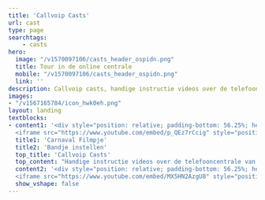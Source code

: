 ```yaml
---
title: 'Callvoip Casts'
url: cast
type: page
searchtags:
    - casts
hero:
  image: "/v1570097106/casts_header_ospidn.png"
  title: Tour in de online centrale
  mobile: "/v1570097106/casts_header_ospidn.png"
  link: ''
description: Callvoip casts, handige instructie videos over de telefooncentrale van Callvoip.
images:
- "/v1567165784/icon_hwk0eh.png"
layout: landing
textblocks:
- content1: '<div style="position: relative; padding-bottom: 56.25%; height: 0; overflow: hidden;">
  <iframe src="https://www.youtube.com/embed/p_QEz7rCcig" style="position: absolute; top: 0; left: 0; width: 100%; height: 100%; border:0;" allowfullscreen title="YouTube Video"></iframe></div>'
  title1: 'Carnaval Filmpje'
  title2: 'Bandje instellen'
  top_title: 'Callvoip Casts'
  top_content: "Handige instructie videos over de telefooncentrale van Callvoip."
  content2: '<div style="position: relative; padding-bottom: 56.25%; height: 0; overflow: hidden;">
  <iframe src="https://www.youtube.com/embed/MX5HN2AzgU8" style="position: absolute; top: 0; left: 0; width: 100%; height: 100%; border:0;" allowfullscreen title="YouTube Video"></iframe></div>'
  show_vshape: false
---
```

